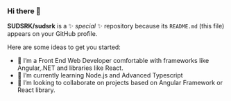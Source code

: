 ### Hi there 👋

**SUDSRK/sudsrk** is a ✨ _special_ ✨ repository because its `README.md` (this file) appears on your GitHub profile.

Here are some ideas to get you started:

- 🔭 I’m a Front End Web Developer comfortable with frameworks like Angular,.NET and libraries like React. 
- 🌱 I’m currently learning Node.js and Advanced Typescript
- 👯 I’m looking to collaborate on projects based on Angular Framework or React library.

